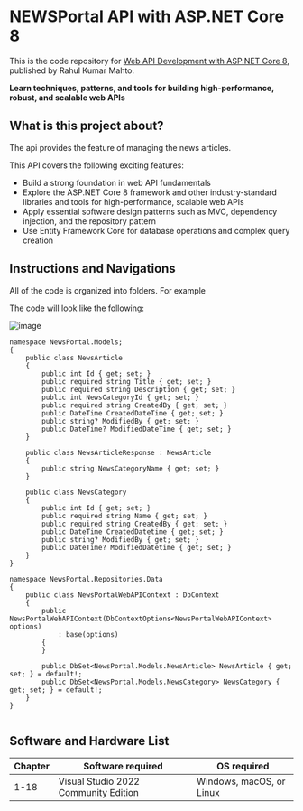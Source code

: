 # NEWSPortal API with ASP.NET Core 8

<a href="https://github.com/rahulkumarmahto/newsportalwebapi"></a>

This is the code repository for [Web API Development with ASP.NET Core 8](https://github.com/rahulkumarmahto/newsportalwebapi), published by Rahul Kumar Mahto.

**Learn techniques, patterns, and tools for building high-performance, robust, and scalable web APIs**

## What is this project about?
The api provides the feature of managing the news articles.
	
This API covers the following exciting features:
* Build a strong foundation in web API fundamentals
* Explore the ASP.NET Core 8 framework and other industry-standard libraries and tools for high-performance, scalable web APIs
* Apply essential software design patterns such as MVC, dependency injection, and the repository pattern
* Use Entity Framework Core for database operations and complex query creation

## Instructions and Navigations
All of the code is organized into folders. For example

The code will look like the following:

![image](https://github.com/rahulkumarmahto/newsportalwebapi/assets/48170575/54ffde27-04f5-4914-b8be-36c28e62f37e)

```
namespace NewsPortal.Models;
{
    public class NewsArticle
    {
        public int Id { get; set; }
        public required string Title { get; set; }
        public required string Description { get; set; }
        public int NewsCategoryId { get; set; }
        public required string CreatedBy { get; set; }
        public DateTime CreatedDateTime { get; set; }
        public string? ModifiedBy { get; set; }
        public DateTime? ModifiedDateTime { get; set; }
    }

    public class NewsArticleResponse : NewsArticle
    {
        public string NewsCategoryName { get; set; }
    }

    public class NewsCategory
    {
        public int Id { get; set; }
        public required string Name { get; set; }
        public required string CreatedBy { get; set; }
        public DateTime CreatedDatetime { get; set; }
        public string? ModifiedBy { get; set; }
        public DateTime? ModifiedDatetime { get; set; }
    }
}

namespace NewsPortal.Repositories.Data
{
    public class NewsPortalWebAPIContext : DbContext
    {
        public NewsPortalWebAPIContext(DbContextOptions<NewsPortalWebAPIContext> options)
            : base(options)
        {
        }

        public DbSet<NewsPortal.Models.NewsArticle> NewsArticle { get; set; } = default!;
        public DbSet<NewsPortal.Models.NewsCategory> NewsCategory { get; set; } = default!;
    }
}


```

## Software and Hardware List

| Chapter  | Software required                        | OS required                   |
| -------- | -----------------------------------------| ------------------------------|
| 1-18     | Visual Studio 2022 Community Edition     | Windows, macOS, or Linux      |



